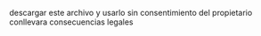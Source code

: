 descargar este archivo y usarlo sin consentimiento del propietario conllevara consecuencias legales
